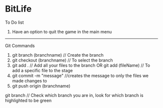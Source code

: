 # BitLife

To Do list
1. Have an option to quit the game in the main menu


______________________________________________________________________________________________________________________________
 

Git Commands
1. git branch (branchname)  // Create the branch
2. git checkout (branchname) // To select the branch
3. git add . // Add all your files to the branch   OR git add (fileName) // To add a specific file to the stage 
4. git commit -m "message" //creates the message to only the files we made changes to
5. git push origin (branchname)

git branch // Check which branch you are in, look for which branch is highlighted to be green

